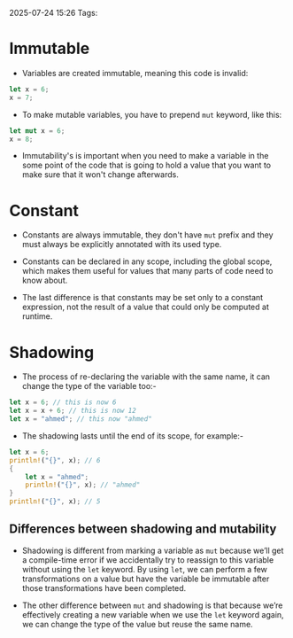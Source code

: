 2025-07-24 15:26
Tags: 

# Immutable

- Variables are created immutable, meaning this code is invalid:
```rust
let x = 6;
x = 7;
```

- To make mutable variables, you have to prepend `mut` keyword, like this:
```rust
let mut x = 6;
x = 8;
```

- Immutability's is important when you need to make a variable in the some point of the code that is going to hold a value that you want to make sure that it won't change afterwards.
# Constant

- Constants are always immutable, they don't have `mut` prefix and they must always be explicitly annotated with its used type. 

- Constants can be declared in any scope, including the global scope, which makes them useful for values that many parts of code need to know about.

- The last difference is that constants may be set only to a constant expression, not the result of a value that could only be computed at runtime.

# Shadowing

- The process of re-declaring the variable with the same name, it can change the type of the variable too:-
```rust
let x = 6; // this is now 6 
let x = x + 6; // this is now 12
let x = "ahmed"; // this now "ahmed"
```

- The shadowing lasts until the end of its scope, for example:-
```rust
let x = 6;
println!("{}", x); // 6
{
	let x = "ahmed";
	println!("{}", x); // "ahmed"
}
println!("{}", x); // 5
```

## Differences between shadowing and mutability
- Shadowing is different from marking a variable as `mut` because we’ll get a compile-time error if we accidentally try to reassign to this variable without using the `let` keyword. By using `let`, we can perform a few transformations on a value but have the variable be immutable after those transformations have been completed.

- The other difference between `mut` and shadowing is that because we’re effectively creating a new variable when we use the `let` keyword again, we can change the type of the value but reuse the same name.

